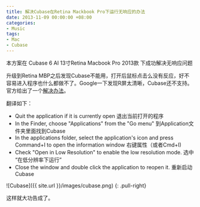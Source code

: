 ```yaml
---
title: 解决Cubase在Retina Mackbook Pro下运行无响应的办法
date: 2013-11-09 00:00:00 +08:00
categories:
- Music
tags:
- Mac
- Cubase
---
```


本方案在 
Cubase 6 AI
13寸Retina Macbook Pro 2013款
下成功解决无响应问题

升级到Retina MBP之后发现Cubase不能用，打开后鼠标点击么没有反应，好不容易进入程序也什么都做不了。Google一下发现R屏太清晰，Cubase还不支持。官方给出了一个[解决办法][solution_link]。

[solution_link]: https://www.steinberg.net/en/support/knowledgebase_new/show_details/kb_show/using-a-macbook-pro-retina-display-with-steinberg-software.html

翻译如下：

* Quit the application if it is currently open 退出当前打开的程序
* In the Finder, choose "Applications" from the "Go menu" 到Application文件夹里面找到Cubase
* In the applications folder, select the application's icon and press Command+I to open the information window 右键属性（或者Cmd+I)
* Check "Open in Low Resolution" to enable the low resolution mode. 选中 “在低分辨率下运行”
* Close the window and double click the application to reopen it. 重新启动Cubase


![Cubase]({{ site.url }}/images/cubase.png) 
{: .pull-right}

这样就大功告成了。
